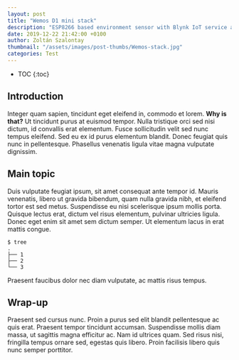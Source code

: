 ```yaml
---
layout: post
title: "Wemos D1 mini stack"
description: "ESP8266 based environment sensor with Blynk IoT service and app integration"
date: 2019-12-22 21:42:00 +0100
author: Zoltán Szalontay
thumbnail: "/assets/images/post-thumbs/Wemos-stack.jpg"
categories: Test
---
```

* TOC
{:toc}

## Introduction

Integer quam sapien, tincidunt eget eleifend in, commodo et lorem. **Why is that?** Ut tincidunt purus at euismod tempor. Nulla tristique orci sed nisi dictum, id convallis erat elementum. Fusce sollicitudin velit sed nunc tempus eleifend. Sed eu ex id purus elementum blandit. Donec feugiat quis nunc in pellentesque. Phasellus venenatis ligula vitae magna vulputate dignissim.

## Main topic

Duis vulputate feugiat ipsum, sit amet consequat ante tempor id. Mauris venenatis, libero ut gravida bibendum, quam nulla gravida nibh, et eleifend tortor est sed metus. Suspendisse eu nisi scelerisque ipsum mollis porta. Quisque lectus erat, dictum vel risus elementum, pulvinar ultricies ligula. Donec eget enim sit amet sem dictum semper. Ut elementum lacus in erat mattis congue.

```console
$ tree
.
├── 1
├── 2
└── 3
```

Praesent faucibus dolor nec diam vulputate, ac mattis risus tempus.

## Wrap-up
Praesent sed cursus nunc. Proin a purus sed elit blandit pellentesque ac quis erat. Praesent tempor tincidunt accumsan. Suspendisse mollis diam massa, ut sagittis magna efficitur ac. Nam id ultrices quam. Sed risus nisi, fringilla tempus ornare sed, egestas quis libero. Proin facilisis libero quis nunc semper porttitor.
